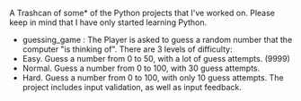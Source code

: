 A Trashcan of some* of the Python projects that I've worked on.
Please keep in mind that I have only started learning Python. 

- guessing_game :
The Player is asked to guess a random number that the computer "is thinking of".
There are 3 levels of difficulty:
- Easy. Guess a number from 0 to 50, with a lot of guess attempts. (9999)
- Normal. Guess a number from 0 to 100, with 30 guess attempts.
- Hard. Guess a number from 0 to 100, with only 10 guess attempts.
The project includes input validation, as well as input feedback.
